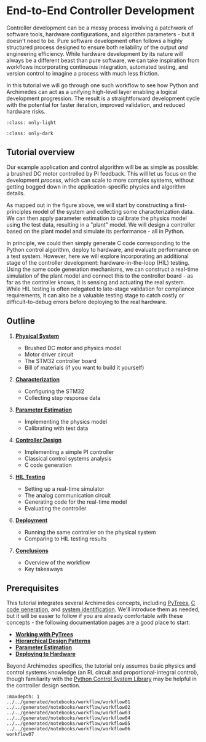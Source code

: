 # End-to-End Controller Development

Controller development can be a messy process involving a patchwork of software tools, hardware configurations, and algorithm parameters - but it doesn't need to be.
Pure software development often follows a highly structured process designed to ensure both reliability of the output _and_ engineering efficiency.
While hardware development by its nature will always be a different beast than pure software, we can take inspiration from workflows incorporating continuous integration, automated testing, and version control to imagine a process with much less friction.

In this tutorial we will go through one such workflow to see how Python and Archimedes can act as a unifying high-level layer enabling a logical development progression.
The result is a straightforward development cycle with the potential for faster iteration, improved validation, and reduced hardware risks.

```{image} _static/dev_workflow.png
:class: only-light
```

```{image} _static/dev_workflow_dark.png
:class: only-dark
```

## Tutorial overview

Our example application and control algorithm will be as simple as possible: a brushed DC motor controlled by PI feedback.
This will let us focus on the development _process_, which can scale to more complex systems, without getting bogged down in the application-specific physics and algorithm details.

As mapped out in the figure above, we will start by constructing a first-principles model of the system and collecting some characterization data.
We can then apply parameter estimation to calibrate the physics model using the test data, resulting in a "plant" model.
We will design a controller based on the plant model and simulate its performance - all in Python.

In principle, we could then simply generate C code corresponding to the Python control algorithm, deploy to hardware, and evaluate performance on a test system.
However, here we will explore incorporating an additional stage of the controller development: hardware-in-the-loop (HIL) testing.
Using the same code generation mechanisms, we can construct a real-time simulation of the plant model and connect this to the controller board - as far as the controller knows, it is sensing and actuating the real system.
While HIL testing is often relegated to late-stage validation for compliance requirements, it can also be a valuable testing stage to catch costly or difficult-to-debug errors before deploying to the real hardware.

## Outline

1. [**Physical System**](../../generated/notebooks/workflow/workflow01.md)
    - Brushed DC motor and physics model
    - Motor driver circuit
    - The STM32 controller board
    - Bill of materials (if you want to build it yourself)

2. [**Characterization**](../../generated/notebooks/workflow/workflow02.md)
    - Configuring the STM32
    - Collecting step response data

3. [**Parameter Estimation**](../../generated/notebooks/workflow/workflow03.md)
    - Implementing the physics model
    - Calibrating with test data

4. [**Controller Design**](../../generated/notebooks/workflow/workflow04.md)
    - Implementing a simple PI controller
    - Classical control systems analysis
    - C code generation

5. [**HIL Testing**](../../generated/notebooks/workflow/workflow05.md)
    - Setting up a real-time simulator
    - The analog communication circuit
    - Generating code for the real-time model
    - Evaluating the controller

6. [**Deployment**](../../generated/notebooks/workflow/workflow06.md)
    - Running the same controller on the physical system
    - Comparing to HIL testing results

7. [**Conclusions**](workflow07.md)
    - Overview of the workflow
    - Key takeaways


## Prerequisites

This tutorial integrates several Archimedes concepts, including [PyTrees](../../pytrees.md), [C code generation](#archimedes.codegen), and [system identification](#archimedes.sysid).
We'll introduce them as needed, but it will be easier to follow if you are already comfortable with these concepts - the following documentation pages are a good place to start:

* [**Working with PyTrees**](../../pytrees.md)
* [**Hierarchical Design Patterns**](../../generated/notebooks/modular-design.md)
* [**Parameter Estimation**](../../generated/notebooks/sysid/parameter-estimation.md)
* [**Deploying to Hardware**](../deployment/deployment00.md)

Beyond Archimedes specifics, the tutorial only assumes basic physics and control systems knowledge (an RL circuit and proportional-integral control), though familiarity with the [Python Control System Library](https://python-control.readthedocs.io/) may be helpful in the controller design section.

```{toctree}
:maxdepth: 1
../../generated/notebooks/workflow/workflow01
../../generated/notebooks/workflow/workflow02
../../generated/notebooks/workflow/workflow03
../../generated/notebooks/workflow/workflow04
../../generated/notebooks/workflow/workflow05
../../generated/notebooks/workflow/workflow06
workflow07
   
```